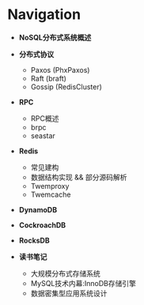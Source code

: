 # Navigation

*  **NoSQL分布式系统概述**

* **分布式协议**
	* Paxos (PhxPaxos)
	* Raft (braft)
	* Gossip (RedisCluster)
* **RPC**
	* RPC概述
	* brpc
	* seastar
* **Redis**
	* 常见建构
	* 数据结构实现 && 部分源码解析
	* Twemproxy
	* Twemcache
* **DynamoDB**
* **CockroachDB**
* **RocksDB**
* **读书笔记**
	* 大规模分布式存储系统
	* MySQL技术内幕:InnoDB存储引擎
	* 数据密集型应用系统设计
